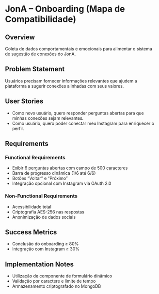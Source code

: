 # JonA – Onboarding (Mapa de Compatibilidade)

## Overview

Coleta de dados comportamentais e emocionais para alimentar o sistema de sugestão de conexões do JonA.

## Problem Statement

Usuários precisam fornecer informações relevantes que ajudem a plataforma a sugerir conexões alinhadas com seus valores.

## User Stories

- Como novo usuário, quero responder perguntas abertas para que minhas conexões sejam relevantes.
- Como usuário, quero poder conectar meu Instagram para enriquecer o perfil.

## Requirements

### Functional Requirements

- Exibir 6 perguntas abertas com campo de 500 caracteres
- Barra de progresso dinâmica (1/6 até 6/6)
- Botões “Voltar” e “Próximo”
- Integração opcional com Instagram via OAuth 2.0

### Non-Functional Requirements

- Acessibilidade total
- Criptografia AES-256 nas respostas
- Anonimização de dados sociais

## Success Metrics

- Conclusão do onboarding ≥ 80%
- Integração com Instagram ≥ 30%

## Implementation Notes

- Utilização de componente de formulário dinâmico
- Validação por caractere e limite de tempo
- Armazenamento criptografado no MongoDB